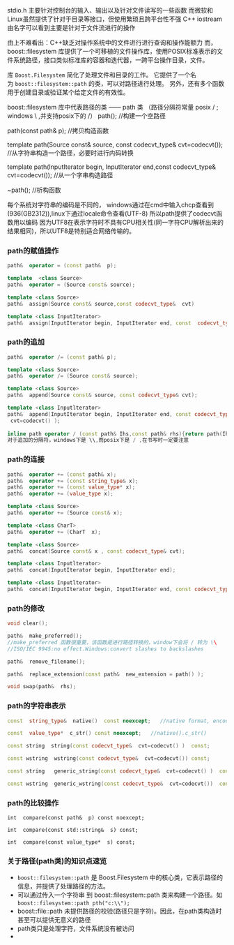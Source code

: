 stdio.h 主要针对控制台的输入、输出以及针对文件读写的一些函数
而微软和Linux虽然提供了针对于目录等接口，但使用繁琐且跨平台性不强
C++ iostream 由名字可以看到主要是针对于文件流进行的操作

由上不难看出：C++缺乏对操作系统中的文件进行进行查询和操作能额力
而，boost::filesystem 库提供了一个可移植的文件操作库，使用POSIX标准表示的文件系统路径，接口类似标准库的容器和迭代器，一跨平台操作目录，文件。


库 `Boost.Filesystem` 简化了处理文件和目录的工作。 它提供了一个名为 `boost::filesystem::path` 的类，可以对路径进行处理。 另外，还有多个函数用于创建目录或验证某个给定文件的有效性。

boost::filesystem 库中代表路径的类 —— path 类
（路径分隔符常量 posix  /   ;   windows  \\ ,并支持posix下的  /）
path();          //构建一个空路径

path(const  path& p);   //拷贝构造函数

template <class Source>
path(Source const& source, const codecvt_type& cvt=codecvt());  //从字符串构造一个路径，必要时进行内码转换

template <class InputIterator>
path(InputIterator begin, InputIterator end,const codecvt_type& cvt=codecvt());  //从一个字串构造路径

~path();  //析构函数

每个系统对字符串的编码是不同的，
windows通过在cmd中输入chcp查看到(936(GB2312)),linux下通过locale命令查看(UTF-8)
所以path提供了codecvt函数用以编码
因为UTF8在表示字符时不具有CPU相关性(同一字符CPU解析出来的结果相同)，所以UTF8是特别适合网络传输的。

### path的赋值操作
```cpp
path&  operator = (const path&  p);

template  <class Source>
path&  operator = (Source const& source);

template <class Source>
path&  assign(Source const& source,const codecvt_type&  cvt)

template <class InputIterator>
path&  assign(InputIterator begin, InputIterator end, const  codecvt_type& cvt=codecvt() );
```

### path的追加
```cpp
path&  operator /= (const path& p);

template <class Source>
path&  operator /= (Source const& source);

template <class Source>
path&  append(Source const& source, const codecvt_type& cvt);

template <class Inputlterator>
path&  append(InputIterator begin, InputIterator end, const codecvt_type& 
 cvt=codecvt() );
 
inline path operator / (const path& Ihs,const path& rhs){return path(Ihs) /= rhs;}
对于追加的分隔符，windows下是 \\,而posix下是 / ,在书写时一定要注意
```

### path的连接
```cpp
path&  operator += (const path& x);
path&  operator += (const string_type& x);
path&  operator += (const value_type* x);
path&  operator += (value_type x);

template <class Source>
path&  operator += (Source const& x);

template <class CharT>
path&  operator += (CharT  x);

template <class Source>
path&  concat(Source const& x , const codecvt_type& cvt);

template <class Inputlterator>
path&  concat(InputIterator begin, InputIterator end);

template <class Inputlterator>
path&  concat(InputIterator begin, InputIterator end, const codecvt_type& cvt);
```

### path的修改
```cpp
void clear();

path&  make_preferred();   
//make_preferred 函数很重要，该函数是进行路径转换的，window下会将 / 转为 \\
//ISO/IEC 9945:no effect.Windows:convert slashes to backslashes

path&  remove_filename();

path&  replace_extension(const path&  new_extension = path() );

void swap(path&  rhs);
```

### path的字符串表示
```cpp
const  string_type&  native()  const noexcept;   //native format, encoding

const  value_type*  c_str() const noexcept;   //native().c_str()

const string  string(const codecvt_type&  cvt=codecvt() )  const;

const wstring  wstring(const codecvt_type&  cvt=codecvt()) const;

const string   generic_string(const codecvt_type&  cvt=codecvt() )  const;

const wstring  generic_wstring(const codecvt_type&  cvt=codecvt())  const;
```

### path的比较操作
```
int  compare(const path&  p) const noexcept;

int  compare(const std::string&  s) const;

int  compare(const value_type*  s) const;
```


### 关于路径(path类)的知识点速览
- `boost::filesystem::path` 是 Boost.Filesystem 中的核心类，它表示路径的信息，并提供了处理路径的方法。
- 可以通过传入一个字符串 到 boost::filesystem::path 类来构建一个路径。如`boost::filesystem::path pth("c:\\");`
- boost::file::path 未提供路径的校验(路径只是字符)。因此，在path类构造时甚至可以提供无意义的路径
- path类只是处理字符，文件系统没有被访问
- 

